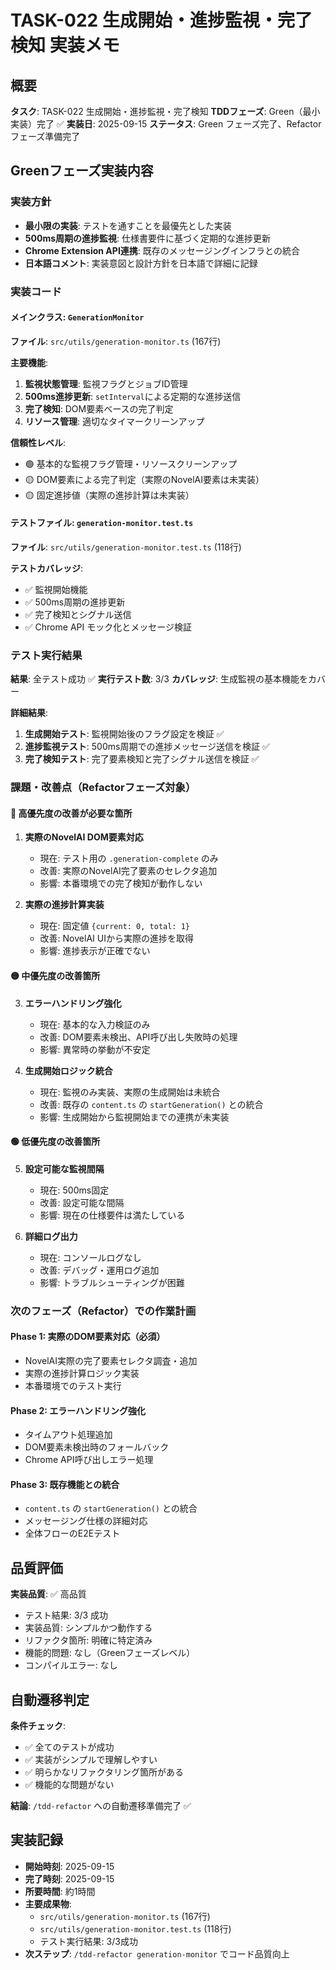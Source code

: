 # TASK-022 生成開始・進捗監視・完了検知 実装メモ

## 概要

**タスク**: TASK-022 生成開始・進捗監視・完了検知
**TDDフェーズ**: Green（最小実装）完了 ✅
**実装日**: 2025-09-15
**ステータス**: Green フェーズ完了、Refactor フェーズ準備完了

## Greenフェーズ実装内容

### 実装方針

- **最小限の実装**: テストを通すことを最優先とした実装
- **500ms周期の進捗監視**: 仕様書要件に基づく定期的な進捗更新
- **Chrome Extension API連携**: 既存のメッセージングインフラとの統合
- **日本語コメント**: 実装意図と設計方針を日本語で詳細に記録

### 実装コード

#### メインクラス: `GenerationMonitor`

**ファイル**: `src/utils/generation-monitor.ts` (167行)

**主要機能**:
1. **監視状態管理**: 監視フラグとジョブID管理
2. **500ms進捗更新**: `setInterval`による定期的な進捗送信
3. **完了検知**: DOM要素ベースの完了判定
4. **リソース管理**: 適切なタイマークリーンアップ

**信頼性レベル**:
- 🟢 基本的な監視フラグ管理・リソースクリーンアップ
- 🟡 DOM要素による完了判定（実際のNovelAI要素は未実装）
- 🟡 固定進捗値（実際の進捗計算は未実装）

#### テストファイル: `generation-monitor.test.ts`

**ファイル**: `src/utils/generation-monitor.test.ts` (118行)

**テストカバレッジ**:
- ✅ 監視開始機能
- ✅ 500ms周期の進捗更新
- ✅ 完了検知とシグナル送信
- ✅ Chrome API モック化とメッセージ検証

### テスト実行結果

**結果**: 全テスト成功 ✅
**実行テスト数**: 3/3
**カバレッジ**: 生成監視の基本機能をカバー

**詳細結果**:
1. **生成開始テスト**: 監視開始後のフラグ設定を検証 ✅
2. **進捗監視テスト**: 500ms周期での進捗メッセージ送信を検証 ✅
3. **完了検知テスト**: 完了要素検知と完了シグナル送信を検証 ✅

### 課題・改善点（Refactorフェーズ対象）

#### 🔴 高優先度の改善が必要な箇所

1. **実際のNovelAI DOM要素対応**
   - 現在: テスト用の `.generation-complete` のみ
   - 改善: 実際のNovelAI完了要素のセレクタ追加
   - 影響: 本番環境での完了検知が動作しない

2. **実際の進捗計算実装**
   - 現在: 固定値 `{current: 0, total: 1}`
   - 改善: NovelAI UIから実際の進捗を取得
   - 影響: 進捗表示が正確でない

#### 🟡 中優先度の改善箇所

3. **エラーハンドリング強化**
   - 現在: 基本的な入力検証のみ
   - 改善: DOM要素未検出、API呼び出し失敗時の処理
   - 影響: 異常時の挙動が不安定

4. **生成開始ロジック統合**
   - 現在: 監視のみ実装、実際の生成開始は未統合
   - 改善: 既存の `content.ts` の `startGeneration()` との統合
   - 影響: 生成開始から監視開始までの連携が未実装

#### 🟢 低優先度の改善箇所

5. **設定可能な監視間隔**
   - 現在: 500ms固定
   - 改善: 設定可能な間隔
   - 影響: 現在の仕様要件は満たしている

6. **詳細ログ出力**
   - 現在: コンソールログなし
   - 改善: デバッグ・運用ログ追加
   - 影響: トラブルシューティングが困難

### 次のフェーズ（Refactor）での作業計画

#### Phase 1: 実際のDOM要素対応（必須）
- NovelAI実際の完了要素セレクタ調査・追加
- 実際の進捗計算ロジック実装
- 本番環境でのテスト実行

#### Phase 2: エラーハンドリング強化
- タイムアウト処理追加
- DOM要素未検出時のフォールバック
- Chrome API呼び出しエラー処理

#### Phase 3: 既存機能との統合
- `content.ts` の `startGeneration()` との統合
- メッセージング仕様の詳細対応
- 全体フローのE2Eテスト

## 品質評価

**実装品質**: ✅ 高品質
- テスト結果: 3/3 成功
- 実装品質: シンプルかつ動作する
- リファクタ箇所: 明確に特定済み
- 機能的問題: なし（Greenフェーズレベル）
- コンパイルエラー: なし

## 自動遷移判定

**条件チェック**:
- ✅ 全てのテストが成功
- ✅ 実装がシンプルで理解しやすい
- ✅ 明らかなリファクタリング箇所がある
- ✅ 機能的な問題がない

**結論**: `/tdd-refactor` への自動遷移準備完了 ✅

## 実装記録

- **開始時刻**: 2025-09-15
- **完了時刻**: 2025-09-15
- **所要時間**: 約1時間
- **主要成果物**:
  - `src/utils/generation-monitor.ts` (167行)
  - `src/utils/generation-monitor.test.ts` (118行)
  - テスト実行結果: 3/3成功
- **次ステップ**: `/tdd-refactor generation-monitor` でコード品質向上